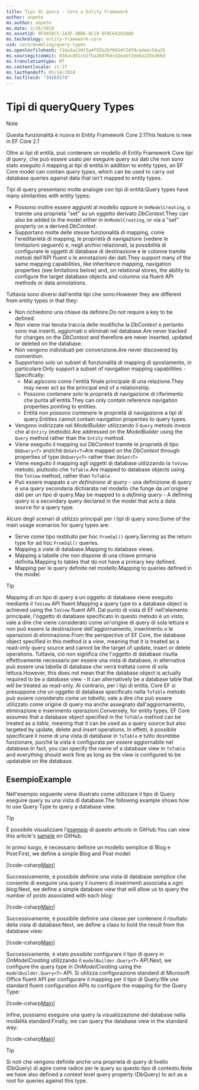```yaml
---
title: Tipi di query - Core a Entity Framework
author: anpete
ms.author: anpete
ms.date: 2/26/2018
ms.assetid: 9F4450C5-1A3F-4BB6-AC19-9FAC64292AAD
ms.technology: entity-framework-core
uid: core/modeling/query-types
ms.openlocfilehash: f16e3a130f3a4f92b2bf6014f2df0ca4eec56a25
ms.sourcegitcommit: 038acd91ce2f5a28d76dcd2eab72eeba225e366d
ms.translationtype: MT
ms.contentlocale: it-IT
ms.lasthandoff: 05/14/2018
ms.locfileid: "34163174"
---
```

# <a name="query-types"></a><span data-ttu-id="981db-102">Tipi di query</span><span class="sxs-lookup"><span data-stu-id="981db-102">Query Types</span></span>
> [!NOTE]
> <span data-ttu-id="981db-103">Questa funzionalità è nuova in Entity Framework Core 2.1</span><span class="sxs-lookup"><span data-stu-id="981db-103">This feature is new in EF Core 2.1</span></span>

<span data-ttu-id="981db-104">Oltre ai tipi di entità, può contenere un modello di Entity Framework Core _tipi di query_, che può essere usato per eseguire query sui dati che non sono stato eseguito il mapping ai tipi di entità.</span><span class="sxs-lookup"><span data-stu-id="981db-104">In addition to entity types, an EF Core model can contain _query types_, which can be used to carry out database queries against data that isn't mapped to entity types.</span></span>

<span data-ttu-id="981db-105">Tipi di query presentano molte analogie con tipi di entità:</span><span class="sxs-lookup"><span data-stu-id="981db-105">Query types have many similarities with entity types:</span></span>

- <span data-ttu-id="981db-106">Possono inoltre essere aggiunti al modello oppure in `OnModelCreating`, o tramite una proprietà "set" su un oggetto derivato _DbContext_.</span><span class="sxs-lookup"><span data-stu-id="981db-106">They can also be added to the model either in `OnModelCreating`, or via a "set" property on a derived _DbContext_.</span></span>
- <span data-ttu-id="981db-107">Supportano molte delle stesse funzionalità di mapping, come l'ereditarietà di mapping, le proprietà di navigazione (vedere le limitazioni seguenti) e, negli archivi relazionali, la possibilità di configurare le oggetti di database di destinazione e le colonne tramite metodi dell'API fluent o le annotazioni dei dati.</span><span class="sxs-lookup"><span data-stu-id="981db-107">They support many of the same mapping capabilities, like inheritance mapping, navigation properties (see limitations below) and, on relational stores, the ability to configure the target database objects and columns via fluent API methods or data annotations.</span></span>

<span data-ttu-id="981db-108">Tuttavia sono diversi dall'entità tipi che sono:</span><span class="sxs-lookup"><span data-stu-id="981db-108">However they are different from entity types in that they:</span></span>

- <span data-ttu-id="981db-109">Non richiedono una chiave da definire.</span><span class="sxs-lookup"><span data-stu-id="981db-109">Do not require a key to be defined.</span></span>
- <span data-ttu-id="981db-110">Non viene mai tenuta traccia delle modifiche la _DbContext_ e pertanto sono mai inseriti, aggiornati o eliminati nel database.</span><span class="sxs-lookup"><span data-stu-id="981db-110">Are never tracked for changes on the _DbContext_ and therefore are never inserted, updated or deleted on the database.</span></span>
- <span data-ttu-id="981db-111">Non vengono individuati per convenzione.</span><span class="sxs-lookup"><span data-stu-id="981db-111">Are never discovered by convention.</span></span>
- <span data-ttu-id="981db-112">Supportano solo un subset di funzionalità di mapping di spostamento, in particolare:</span><span class="sxs-lookup"><span data-stu-id="981db-112">Only support a subset of navigation mapping capabilities - Specifically:</span></span>
  - <span data-ttu-id="981db-113">Mai agiscono come l'entità finale principale di una relazione.</span><span class="sxs-lookup"><span data-stu-id="981db-113">They may never act as the principal end of a relationship.</span></span>
  - <span data-ttu-id="981db-114">Possono contenere solo le proprietà di navigazione di riferimento che punta all'entità.</span><span class="sxs-lookup"><span data-stu-id="981db-114">They can only contain reference navigation properties pointing to entities.</span></span>
  - <span data-ttu-id="981db-115">Entità non possono contenere le proprietà di navigazione a tipi di query.</span><span class="sxs-lookup"><span data-stu-id="981db-115">Entities cannot contain navigation properties to query types.</span></span>
- <span data-ttu-id="981db-116">Vengono indirizzate nel _ModelBuilder_ utilizzando il `Query` metodo invece che al `Entity` (metodo).</span><span class="sxs-lookup"><span data-stu-id="981db-116">Are addressed on the _ModelBuilder_ using the `Query` method rather than the `Entity` method.</span></span>
- <span data-ttu-id="981db-117">Viene eseguito il mapping sul _DbContext_ tramite le proprietà di tipo `DbQuery<T>` anziché `DbSet<T>`</span><span class="sxs-lookup"><span data-stu-id="981db-117">Are mapped on the _DbContext_ through properties of type `DbQuery<T>` rather than `DbSet<T>`</span></span>
- <span data-ttu-id="981db-118">Viene eseguito il mapping agli oggetti di database utilizzando la `ToView` metodo, piuttosto che `ToTable`.</span><span class="sxs-lookup"><span data-stu-id="981db-118">Are mapped to database objects using the `ToView` method, rather than `ToTable`.</span></span>
- <span data-ttu-id="981db-119">Può essere mappato a un _definizione di query_ - una definizione di query è una query secondaria dichiarata nel modello che funge da un'origine dati per un tipo di query.</span><span class="sxs-lookup"><span data-stu-id="981db-119">May be mapped to a _defining query_ - A defining query is a secondary query declared in the model that acts a data source for a query type.</span></span>

<span data-ttu-id="981db-120">Alcuni degli scenari di utilizzo principali per i tipi di query sono:</span><span class="sxs-lookup"><span data-stu-id="981db-120">Some of the main usage scenarios for query types are:</span></span>

- <span data-ttu-id="981db-121">Serve come tipo restituito per hoc `FromSql()` query.</span><span class="sxs-lookup"><span data-stu-id="981db-121">Serving as the return type for ad hoc `FromSql()` queries.</span></span>
- <span data-ttu-id="981db-122">Mapping a viste di database.</span><span class="sxs-lookup"><span data-stu-id="981db-122">Mapping to database views.</span></span>
- <span data-ttu-id="981db-123">Mapping a tabelle che non dispone di una chiave primaria definita.</span><span class="sxs-lookup"><span data-stu-id="981db-123">Mapping to tables that do not have a primary key defined.</span></span>
- <span data-ttu-id="981db-124">Mapping per le query definite nel modello.</span><span class="sxs-lookup"><span data-stu-id="981db-124">Mapping to queries defined in the model.</span></span>

> [!TIP]
> <span data-ttu-id="981db-125">Mapping di un tipo di query a un oggetto di database viene eseguito mediante il `ToView` API fluent.</span><span class="sxs-lookup"><span data-stu-id="981db-125">Mapping a query type to a database object is achieved using the `ToView` fluent API.</span></span> <span data-ttu-id="981db-126">Dal punto di vista di EF nell'elemento principale, l'oggetto di database specificato in questo metodo è un _vista_, vale a dire che viene considerato come un'origine di query di sola lettura e non può essere la destinazione dell'aggiornamento, inserimento o le operazioni di eliminazione.</span><span class="sxs-lookup"><span data-stu-id="981db-126">From the perspective of EF Core, the database object specified in this method is a _view_, meaning that it is treated as a read-only query source and cannot be the target of update, insert or delete operations.</span></span> <span data-ttu-id="981db-127">Tuttavia, ciò non significa che l'oggetto di database risulta effettivamente necessario per essere una vista di database, in alternativa può essere una tabella di database che verrà trattata come di sola lettura.</span><span class="sxs-lookup"><span data-stu-id="981db-127">However, this does not mean that the database object is actually required to be a database view - It can alternatively be a database table that will be treated as read-only.</span></span> <span data-ttu-id="981db-128">Al contrario, per i tipi di entità, Core EF si presuppone che un oggetto di database specificato nella `ToTable` metodo può essere considerato come un _tabella_, vale a dire che può essere utilizzato come origine di query ma anche assegnato dall'aggiornamento, eliminazione e inserimento operazioni.</span><span class="sxs-lookup"><span data-stu-id="981db-128">Conversely, for entity types, EF Core assumes that a database object specified in the `ToTable` method can be treated as a _table_, meaning that it can be used as a query source but also targeted by update, delete and insert operations.</span></span> <span data-ttu-id="981db-129">In effetti, è possibile specificare il nome di una vista di database in `ToTable` e tutto dovrebbe funzionare, purché la vista è configurata per essere aggiornabile nel database.</span><span class="sxs-lookup"><span data-stu-id="981db-129">In fact, you can specify the name of a database view in `ToTable` and everything should work fine as long as the view is configured to be updatable on the database.</span></span>

## <a name="example"></a><span data-ttu-id="981db-130">Esempio</span><span class="sxs-lookup"><span data-stu-id="981db-130">Example</span></span>

<span data-ttu-id="981db-131">Nell'esempio seguente viene illustrato come utilizzare il tipo di Query eseguire query su una vista di database.</span><span class="sxs-lookup"><span data-stu-id="981db-131">The following example shows how to use Query Type to query a database view.</span></span>

> [!TIP]
> <span data-ttu-id="981db-132">È possibile visualizzare l'[esempio](https://github.com/aspnet/EntityFrameworkCore/tree/dev/samples/QueryTypes) di questo articolo in GitHub.</span><span class="sxs-lookup"><span data-stu-id="981db-132">You can view this article's [sample](https://github.com/aspnet/EntityFrameworkCore/tree/dev/samples/QueryTypes) on GitHub.</span></span>

<span data-ttu-id="981db-133">In primo luogo, è necessario definire un modello semplice di Blog e Post:</span><span class="sxs-lookup"><span data-stu-id="981db-133">First, we define a simple Blog and Post model:</span></span>

[!code-csharp[Main](../../../efcore-dev/samples/QueryTypes/Program.cs#Entities)]

<span data-ttu-id="981db-134">Successivamente, è possibile definire una vista di database semplice che consente di eseguire una query il numero di inserimenti associata a ogni blog:</span><span class="sxs-lookup"><span data-stu-id="981db-134">Next, we define a simple database view that will allow us to query the number of posts associated with each blog:</span></span>

[!code-csharp[Main](../../../efcore-dev/samples/QueryTypes/Program.cs#View)]

<span data-ttu-id="981db-135">Successivamente, è possibile definire una classe per contenere il risultato della vista di database:</span><span class="sxs-lookup"><span data-stu-id="981db-135">Next, we define a class to hold the result from the database view:</span></span>

[!code-csharp[Main](../../../efcore-dev/samples/QueryTypes/Program.cs#QueryType)]

<span data-ttu-id="981db-136">Successivamente, è stato possibile configurare il tipo di query in _OnModelCreating_ utilizzando il `modelBuilder.Query<T>` API.</span><span class="sxs-lookup"><span data-stu-id="981db-136">Next, we configure the query type in _OnModelCreating_ using the `modelBuilder.Query<T>` API.</span></span>
<span data-ttu-id="981db-137">Si utilizza configurazione standard di Microsoft Office fluent API per configurare il mapping per il tipo di Query:</span><span class="sxs-lookup"><span data-stu-id="981db-137">We use standard fluent configuration APIs to configure the mapping for the Query Type:</span></span>

[!code-csharp[Main](../../../efcore-dev/samples/QueryTypes/Program.cs#Configuration)]

<span data-ttu-id="981db-138">Infine, possiamo eseguire una query la visualizzazione del database nella modalità standard:</span><span class="sxs-lookup"><span data-stu-id="981db-138">Finally, we can query the database view in the standard way:</span></span>

[!code-csharp[Main](../../../efcore-dev/samples/QueryTypes/Program.cs#Query)]

> [!TIP]
> <span data-ttu-id="981db-139">Si noti che vengono definite anche una proprietà di query di livello (DbQuery) di agire come radice per le query su questo tipo di contesto.</span><span class="sxs-lookup"><span data-stu-id="981db-139">Note we have also defined a context level query property (DbQuery) to act as a root for queries against this type.</span></span>
